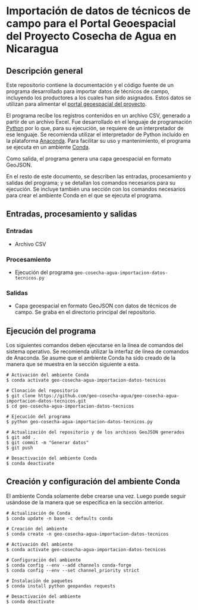 # Importación de datos de técnicos de campo para el Portal Geoespacial del Proyecto Cosecha de Agua en Nicaragua
## Descripción general
Este repositorio contiene la documentación y el código fuente de un programa desarrollado para importar datos de técnicos de campo, incluyendo los productores a los cuales han sido asignados. Estos datos se utilizan para alimentar el [portal geoespacial del proyecto](https://geo-cosecha-agua.github.io/).

El programa recibe los registros contenidos en un archivo CSV, generado a partir de un archivo Excel. Fue desarrollado en el lenguaje de programación [Python](https://www.python.org/) por lo que, para su ejecución, se requiere de un interpretador de ese lenguaje. Se recomienda utilizar el interpretador de Python incluído en la plataforma [Anaconda](https://www.anaconda.com/). Para facilitar su uso y mantenimiento, el programa se ejecuta en un ambiente [Conda](https://docs.conda.io/).

Como salida, el programa genera una capa geoespacial en formato GeoJSON.

En el resto de este documento, se describen las entradas, procesamiento y salidas del programa; y se detallan los comandos necesarios para su ejecución. Se incluye también una sección con los comandos necesarios para crear el ambiente Conda en el que se ejecuta el programa.

## Entradas, procesamiento y salidas
### Entradas
- Archivo CSV

### Procesamiento
- Ejecución del programa ```geo-cosecha-agua-importacion-datos-tecnicos.py```

### Salidas
- Capa geoespacial en formato GeoJSON con datos de técnicos de campo. Se graba en el directorio principal del repositorio.

## Ejecución del programa
Los siguientes comandos deben ejecutarse en la línea de comandos del sistema operativo. Se recomienda utilizar la interfaz de línea de comandos de Anaconda. Se asume que el ambiente Conda ha sido creado de la manera que se muestra en la sección siguiente a esta.
```shell
# Activación del ambiente Conda
$ conda activate geo-cosecha-agua-importacion-datos-tecnicos

# Clonación del repositorio
$ git clone https://github.com/geo-cosecha-agua/geo-cosecha-agua-importacion-datos-tecnicos.git
$ cd geo-cosecha-agua-importacion-datos-tecnicos

# Ejecución del programa
$ python geo-cosecha-agua-importacion-datos-tecnicos.py

# Actualización del repositorio y de los archivos GeoJSON generados
$ git add .
$ git commit -m "Generar datos"
$ git push

# Desactivación del ambiente Conda
$ conda deactivate
```

## Creación y configuración del ambiente Conda
El ambiente Conda solamente debe crearse una vez. Luego puede seguir usándose de la manera que se especifica en la sección anterior.
```shell
# Actualización de Conda
$ conda update -n base -c defaults conda

# Creación del ambiente
$ conda create -n geo-cosecha-agua-importacion-datos-tecnicos

# Activación del ambiente
$ conda activate geo-cosecha-agua-importacion-datos-tecnicos

# Configuración del ambiente
$ conda config --env --add channels conda-forge
$ conda config --env --set channel_priority strict

# Instalación de paquetes
$ conda install python geopandas requests

# Desactivación del ambiente
$ conda deactivate
```
